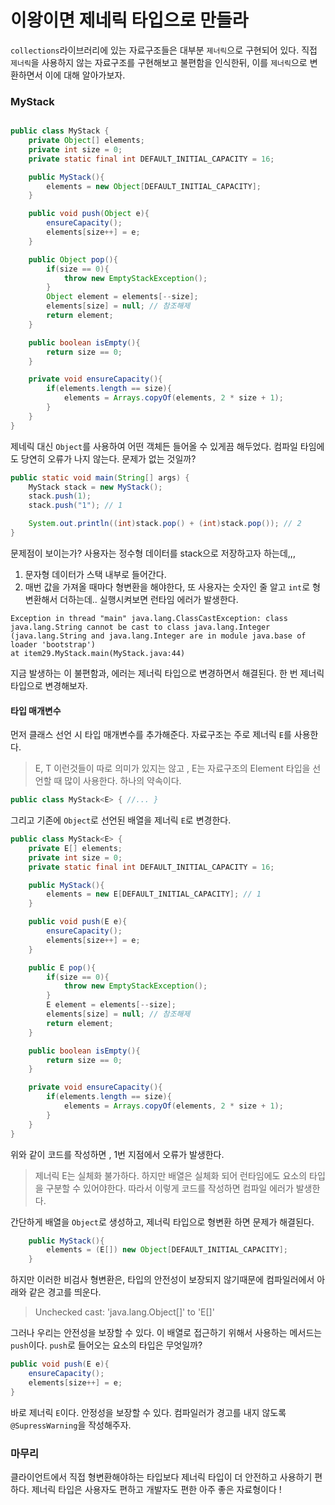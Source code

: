 # 이왕이면 제네릭 타입으로 만들라

```collections```라이브러리에 있는 자료구조들은 대부분 ```제너릭```으로 구현되어 있다.
직접 ```제너릭```을 사용하지 않는 자료구조를 구현해보고 불편함을 인식한뒤,
이를 ```제너릭```으로 변환하면서 이에 대해 알아가보자.

### MyStack

```java

public class MyStack {
    private Object[] elements;
    private int size = 0;
    private static final int DEFAULT_INITIAL_CAPACITY = 16;

    public MyStack(){
        elements = new Object[DEFAULT_INITIAL_CAPACITY];
    }

    public void push(Object e){
        ensureCapacity();
        elements[size++] = e;
    }

    public Object pop(){
        if(size == 0){
            throw new EmptyStackException();
        }
        Object element = elements[--size];
        elements[size] = null; // 참조해제
        return element;
    }

    public boolean isEmpty(){
        return size == 0;
    }

    private void ensureCapacity(){
        if(elements.length == size){
            elements = Arrays.copyOf(elements, 2 * size + 1);
        }
    }
}
```
제네릭 대신 ```Object```를 사용하여 어떤 객체든 들어올 수 있게끔 해두었다.
컴파일 타임에도 당연히 오류가 나지 않는다. 문제가 없는 것일까?

```java
public static void main(String[] args) {
    MyStack stack = new MyStack();
    stack.push(1);
    stack.push("1"); // 1

    System.out.println((int)stack.pop() + (int)stack.pop()); // 2
}
```
문제점이 보이는가? 사용자는 정수형 데이터를 stack으로 저장하고자 하는데,,,
1. 문자형 데이터가 스택 내부로 들어간다.
2. 매번 값을 가져올 때마다 형변환을 해야한다, 또 사용자는 숫자인 줄 알고 ```int```로 형변환해서 더하는데.. 실행시켜보면 런타임 에러가 발생한다.

```
Exception in thread "main" java.lang.ClassCastException: class java.lang.String cannot be cast to class java.lang.Integer (java.lang.String and java.lang.Integer are in module java.base of loader 'bootstrap')
at item29.MyStack.main(MyStack.java:44)
```

지금 발생하는 이 불편함과, 에러는 제너릭 타입으로 변경하면서 해결된다.
한 번 제너릭 타입으로 변경해보자.

#### 타입 매개변수
먼저 클래스 선언 시 타입 매개변수를 추가해준다. 자료구조는 주로 제너릭 ```E```를 사용한다.
> E, T 이런것들이 따로 의미가 있지는 않고 , E는 자료구조의 Element 타입을 선언할 때 많이 사용한다.
> 하나의 약속이다.

```java
public class MyStack<E> { //... }
```
그리고 기존에 ```Object```로 선언된 배열을 제너릭 ```E```로 변경한다.

```java
public class MyStack<E> {
    private E[] elements;
    private int size = 0;
    private static final int DEFAULT_INITIAL_CAPACITY = 16;

    public MyStack(){
        elements = new E[DEFAULT_INITIAL_CAPACITY]; // 1 
    }

    public void push(E e){
        ensureCapacity();
        elements[size++] = e;
    }

    public E pop(){
        if(size == 0){
            throw new EmptyStackException();
        }
        E element = elements[--size];
        elements[size] = null; // 참조해제
        return element;
    }

    public boolean isEmpty(){
        return size == 0;
    }

    private void ensureCapacity(){
        if(elements.length == size){
            elements = Arrays.copyOf(elements, 2 * size + 1);
        }
    }
}
```
위와 같이 코드를 작성하면 , 1번 지점에서 오류가 발생한다.
> 제너릭 E는 실체화 불가하다.
하지만 배열은 실체화 되어 런타임에도 요소의 타입을 구분할 수 있어야한다.
따라서 이렇게 코드를 작성하면 컴파일 에러가 발생한다.

간단하게 배열을 ```Object```로 생성하고, 제너릭 타입으로 형변환 하면 문제가 해결된다.
```java
    public MyStack(){
        elements = (E[]) new Object[DEFAULT_INITIAL_CAPACITY]; 
    }
```

하지만 이러한 비검사 형변환은, 타입의 안전성이 보장되지 않기때문에 컴파일러에서 아래와 같은 경고를 띄운다.
> Unchecked cast: 'java.lang.Object[]' to 'E[]'

그러나 우리는 안전성을 보장할 수 있다. 이 배열로 접근하기 위해서 사용하는 메서드는 ```push```이다.
```push```로 들어오는 요소의 타입은 무엇일까?

```java
public void push(E e){
    ensureCapacity();
    elements[size++] = e;
}
```
바로 제너릭 ```E```이다. 안정성을 보장할 수 있다. 컴파일러가 경고를 내지 않도록 ```@SupressWarning```을 작성해주자.

### 마무리
클라이언트에서 직접 형변환해야하는 타입보다 제너릭 타입이 더 안전하고 사용하기 편하다.
제너릭 타입은 사용자도 편하고 개발자도 편한 아주 좋은 자료형이다 !
